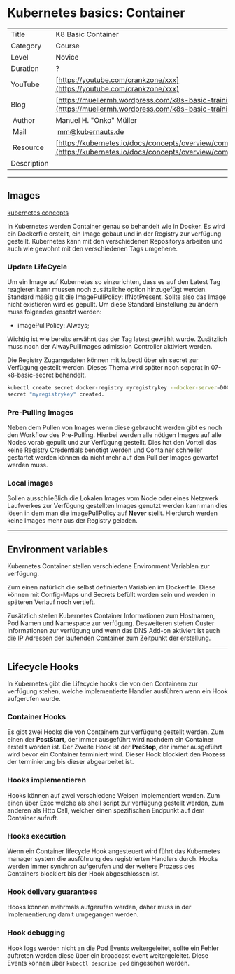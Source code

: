 # Kubernetes basics: Container

|||
|---|---|
| Title | K8 Basic Container |
| Category | Course |
| Level | Novice |
| Duration | ? |
| YouTube | [https://youtube.com/crankzone/xxx](https://youtube.com/crankzone/xxx) |
| Blog | [https://muellermh.wordpress.com/k8s-basic-training-etcd](https://muellermh.wordpress.com/k8s-basic-training-etcd)  |
| Author | Manuel H. "Onko" Müller |
| Mail | mm@kubernauts.de |
| Resource | [https://kubernetes.io/docs/concepts/overview/components/](https://kubernetes.io/docs/concepts/overview/components/) |
| Description | |

---

## Images

[kubernetes concepts](https://kubernetes.io/docs/concepts/containers/images/)

In Kubernetes werden Container genau so behandelt wie in Docker.
Es wird ein Dockerfile erstellt, ein Image gebaut und in der Registry zur verfügung gestellt. Kubernetes kann mit den verschiedenen Repositorys arbeiten und auch wie gewohnt mit den verschiedenen Tags umgehene.

### Update LifeCycle

Um ein Image auf Kubernetes so einzurichten, dass es auf den Latest Tag reagieren kann mussen noch zusätzliche option hinzugefügt werden. Standard mäßig gilt die ImagePullPolicy: IfNotPresent. Sollte also das Image nicht existieren wird es gepullt. Um diese Standard Einstellung zu ändern muss folgendes gesetzt werden:

- imagePullPolicy: Always;

Wichtig ist wie bereits erwähnt das der Tag latest gewählt wurde.
Zusätzlich muss noch der AlwayPullImages admission Controller aktiviert werden.

Die Registry Zugangsdaten können mit kubectl über ein secret zur Verfügung gestellt werden. Dieses Thema wird später noch seperat in 07-k8-basic-secret behandelt.

```bash
kubectl create secret docker-registry myregistrykey --docker-server=DOCKER_REGISTRY_SERVER --docker-username=DOCKER_USER --docker-password=DOCKER_PASSWORD --docker-email=DOCKER_EMAIL
secret "myregistrykey" created.
```

### Pre-Pulling Images

Neben dem Pullen von Images wenn diese gebraucht werden gibt es noch den Workflow des Pre-Pulling. Hierbei werden alle nötigen Images auf alle Nodes vorab gepullt und zur Verfügung gestellt. Dies hat den Vorteil das keine Registry Credentials benötigt werden und Container schneller gestartet werden können da nicht mehr auf den Pull der Images gewartet werden muss.

### Local images

Sollen ausschließlich die Lokalen Images vom Node oder eines Netzwerk Laufwerkes zur Verfügung gestellten Images genutzt werden kann man dies lösen in dem man die imagePullPolicy auf **Never** stellt. Hierdurch werden keine Images mehr aus der Registry geladen.

---

## Environment variables

Kubernetes Container stellen verschiedene Environment Variablen zur verfügung.

Zum einen natürlich die selbst definierten Variablen im Dockerfile. Diese können mit Config-Maps und Secrets befüllt worden sein und werden in späteren Verlauf noch vertieft.

Zusätzlich stellen Kubernetes Container Informationen zum Hostnamen, Pod Namen und Namespace zur verfügung. Desweiteren stehen Custer Informationen zur verfügung und wenn das DNS Add-on aktiviert ist auch die IP Adressen der laufenden Container zum Zeitpunkt der erstellung.

---

## Lifecycle Hooks

In Kubernetes gibt die Lifecycle hooks die von den Containern zur verfügung stehen, welche implementierte Handler ausführen wenn ein Hook aufgerufen wurde.

### Container Hooks

Es gibt zwei Hooks die von Containern zur verfügung gestellt werden. Zum einen der **PostStart**, der immer ausgeführt wird nachdem ein Container erstellt worden ist. Der Zweite Hook ist der **PreStop**, der immer ausgeführt wird bevor ein Container terminiert wird. Dieser Hook blockiert den Prozess der terminierung bis dieser abgearbeitet ist.

### Hooks implementieren

Hooks können auf zwei verschiedene Weisen implementiert werden. Zum einen über Exec welche als shell script zur verfügung gestellt werden, zum anderen als Http Call, welcher einen spezifischen Endpunkt auf dem Container aufruft.

### Hooks execution

Wenn ein Container lifecycle Hook angesteuert wird führt das Kubernetes manager system die ausführung des registrierten Handlers durch. Hooks werden immer synchron aufgerufen und der weitere Prozess des Containers blockiert bis der Hook abgeschlossen ist.

### Hook delivery guarantees

Hooks können mehrmals aufgerufen werden, daher muss in der Implementierung damit umgegangen werden.

### Hook debugging

Hook logs werden nicht an die Pod Events weitergeleitet, sollte ein Fehler auftreten werden diese über ein broadcast event weitergeleitet. Diese Events können über `kubectl describe pod` eingesehen werden.
